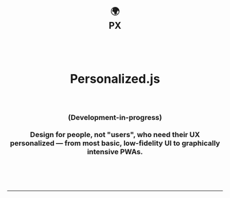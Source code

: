 <link rel="stylesheet" href="styles.css">
<br>
<br>

<h2 align="center">

🌍
<br>
<b>PX</b>
</h2>

<br>
<br>
<h1 align="center"><b>Personalized.js</b></h1>

<h3 align="center">
<br>
<br>
(Development-in-progress) 
<br><br>
Design for people, not "users", who need their UX personalized — from most basic, low-fidelity UI to graphically intensive PWAs.
</h3>
<br>
<br>
<br>
<hr>